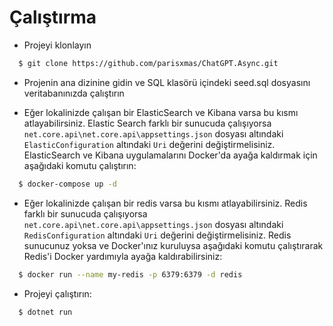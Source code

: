 # Çalıştırma

- Projeyi klonlayın

```bash
  $ git clone https://github.com/parisxmas/ChatGPT.Async.git
```

- Projenin ana dizinine gidin ve SQL klasörü içindeki seed.sql dosyasını veritabanınızda çalıştırın 

- Eğer lokalinizde çalışan bir ElasticSearch ve Kibana varsa bu kısmı atlayabilirsiniz. Elastic Search farklı bir sunucuda çalışıyorsa ```net.core.api\net.core.api\appsettings.json``` dosyası altındaki ```ElasticConfiguration``` altındaki ```Uri``` değerini değiştirmelisiniz. ElasticSearch ve Kibana uygulamalarını Docker'da ayağa kaldırmak için aşağıdaki komutu çalıştırın:
```bash
  $ docker-compose up -d
```

- Eğer lokalinizde çalışan bir redis varsa bu kısmı atlayabilirsiniz. Redis farklı bir sunucuda çalışıyorsa ```net.core.api\net.core.api\appsettings.json``` dosyası altındaki ```RedisConfiguration``` altındaki ```Uri``` değerini değiştirmelisiniz. Redis sunucunuz yoksa ve Docker'ınız kuruluysa aşağıdaki komutu çalıştırarak Redis'i Docker yardımıyla ayağa kaldırabilirsiniz:
```bash
  $ docker run --name my-redis -p 6379:6379 -d redis
```

- Projeyi  çalıştırın:

```bash
  $ dotnet run
```
